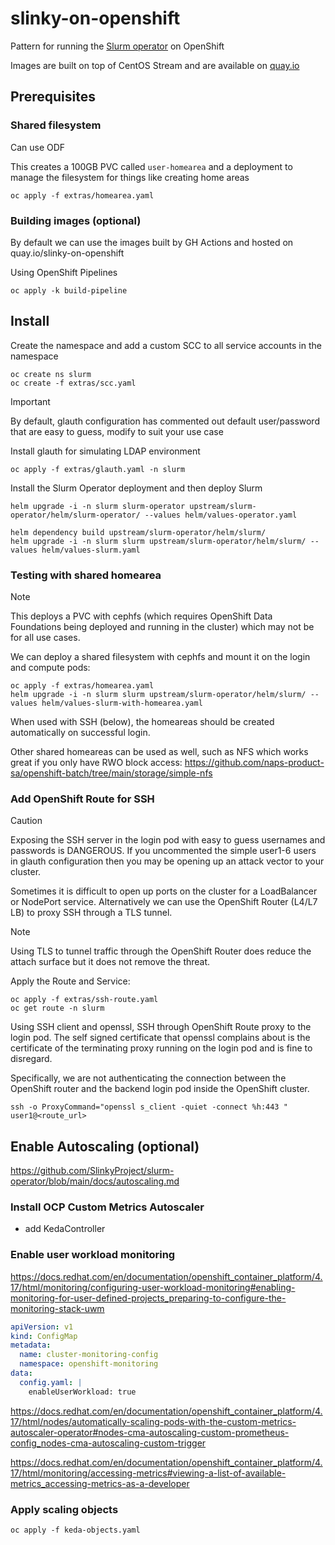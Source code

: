 # slinky-on-openshift
Pattern for running the [Slurm operator](https://github.com/SlinkyProject/slurm-operator) on OpenShift

Images are built on top of CentOS Stream and are available on [quay.io](https://quay.io/organization/slinky-on-openshift)

## Prerequisites

### Shared filesystem

Can use ODF

This creates a 100GB PVC called `user-homearea` and a deployment to manage the filesystem for things like creating home areas

```
oc apply -f extras/homearea.yaml
```

### Building images (optional)

By default we can use the images built by GH Actions and hosted on quay.io/slinky-on-openshift

Using OpenShift Pipelines

```
oc apply -k build-pipeline
```

## Install

Create the namespace and add a custom SCC to all service accounts in the namespace

```
oc create ns slurm
oc create -f extras/scc.yaml
```


> [!IMPORTANT]
> By default, glauth configuration has commented out default user/password that are easy to guess, modify to suit your use case

Install glauth for simulating LDAP environment

```
oc apply -f extras/glauth.yaml -n slurm
```

Install the Slurm Operator deployment and then deploy Slurm

```
helm upgrade -i -n slurm slurm-operator upstream/slurm-operator/helm/slurm-operator/ --values helm/values-operator.yaml

helm dependency build upstream/slurm-operator/helm/slurm/
helm upgrade -i -n slurm slurm upstream/slurm-operator/helm/slurm/ --values helm/values-slurm.yaml
```

### Testing with shared homearea

> [!NOTE]
> This deploys a PVC with cephfs (which requires OpenShift Data Foundations being deployed and running in the cluster) which may not be for all use cases.

We can deploy a shared filesystem with cephfs and mount it on the login and compute pods:

```
oc apply -f extras/homearea.yaml
helm upgrade -i -n slurm slurm upstream/slurm-operator/helm/slurm/ --values helm/values-slurm-with-homearea.yaml
```

When used with SSH (below), the homeareas should be created automatically on successful login.

Other shared homeareas can be used as well, such as NFS which works great if you only have RWO block access: https://github.com/naps-product-sa/openshift-batch/tree/main/storage/simple-nfs

### Add OpenShift Route for SSH

> [!CAUTION]
> Exposing the SSH server in the login pod with easy to guess usernames and passwords is DANGEROUS.
> If you uncommented the simple user1-6 users in glauth configuration then you may be opening up an attack vector to your cluster.

Sometimes it is difficult to open up ports on the cluster for a LoadBalancer or NodePort service. Alternatively we can use the OpenShift Router (L4/L7 LB) to proxy SSH through a TLS tunnel.

> [!NOTE]
> Using TLS to tunnel traffic through the OpenShift Router does reduce the attach surface but it does not remove the threat.

Apply the Route and Service:

```
oc apply -f extras/ssh-route.yaml
oc get route -n slurm
```

Using SSH client and openssl, SSH through OpenShift Route proxy to the login pod. The self signed certificate that openssl complains about is the certificate of the terminating proxy running on the login pod and is fine to disregard.

Specifically, we are not authenticating the connection between the OpenShift router and the backend login pod inside the OpenShift cluster.

```
ssh -o ProxyCommand="openssl s_client -quiet -connect %h:443 " user1@<route_url>
```

## Enable Autoscaling (optional)

https://github.com/SlinkyProject/slurm-operator/blob/main/docs/autoscaling.md

### Install OCP Custom Metrics Autoscaler
- add KedaController

### Enable user workload monitoring

https://docs.redhat.com/en/documentation/openshift_container_platform/4.17/html/monitoring/configuring-user-workload-monitoring#enabling-monitoring-for-user-defined-projects_preparing-to-configure-the-monitoring-stack-uwm

```yaml
apiVersion: v1
kind: ConfigMap
metadata:
  name: cluster-monitoring-config
  namespace: openshift-monitoring
data:
  config.yaml: |
    enableUserWorkload: true
```

https://docs.redhat.com/en/documentation/openshift_container_platform/4.17/html/nodes/automatically-scaling-pods-with-the-custom-metrics-autoscaler-operator#nodes-cma-autoscaling-custom-prometheus-config_nodes-cma-autoscaling-custom-trigger

https://docs.redhat.com/en/documentation/openshift_container_platform/4.17/html/monitoring/accessing-metrics#viewing-a-list-of-available-metrics_accessing-metrics-as-a-developer

### Apply scaling objects

```
oc apply -f keda-objects.yaml
```
